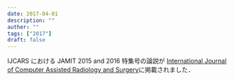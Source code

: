 ```yaml
---
date: 2017-04-01
description: ""
auther: ""
tags: ["2017"]
draft: false
---
```

IJCARS における JAMIT 2015 and 2016 特集号の論説が [International Journal of Computer Assisted Radiology and Surgery](https://link.springer.com/article/10.1007/s11548-017-1581-x)に掲載されました．
<!--more-->

